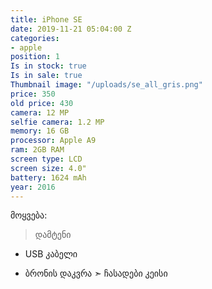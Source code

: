 ```yaml
---
title: iPhone SE
date: 2019-11-21 05:04:00 Z
categories:
- apple
position: 1
Is in stock: true
Is in sale: true
Thumbnail image: "/uploads/se_all_gris.png"
price: 350
old price: 430
camera: 12 MP
selfie camera: 1.2 MP
memory: 16 GB
processor: Apple A9
ram: 2GB RAM
screen type: LCD
screen size: 4.0"
battery: 1624 mAh
year: 2016
---
```


მოყვება: 
> დამტენი
* USB კაბელი
- ბრონის დაკვრა
➣ ჩასადები კეისი

 